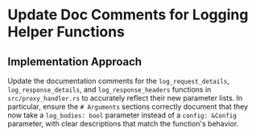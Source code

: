 # Update Doc Comments for Logging Helper Functions

## Implementation Approach
Update the documentation comments for the `log_request_details`, `log_response_details`, and `log_response_headers` functions in `src/proxy_handler.rs` to accurately reflect their new parameter lists. In particular, ensure the `# Arguments` sections correctly document that they now take a `log_bodies: bool` parameter instead of a `config: &Config` parameter, with clear descriptions that match the function's behavior.